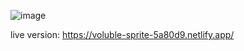 ![image](https://github.com/Thecris28/Fronted-Mentor-Blog-preview-card/assets/101513902/ec964bf7-5633-437e-be78-3ec18f58955a)

live version: https://voluble-sprite-5a80d9.netlify.app/
